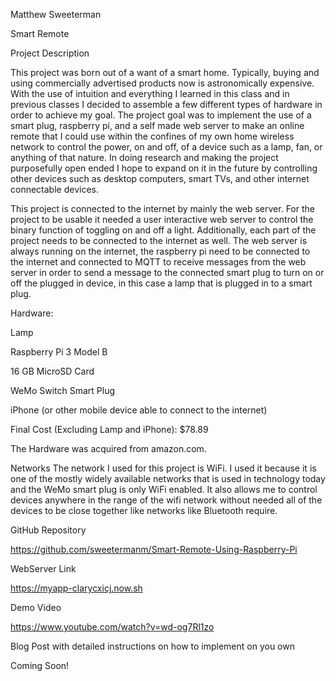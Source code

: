 Matthew Sweeterman 

Smart Remote

Project Description 

This project was born out of a want of a smart home. Typically, buying and using commercially advertised products now is astronomically expensive. With the use of intuition and everything I learned in this class and in previous classes I decided to assemble a few different types of hardware in order to achieve my goal. The project goal was to implement the use of a smart plug, raspberry pi, and a self made web server to make an online remote that I could use within the confines of my own home wireless network to control the power, on and off, of a device such as a lamp, fan, or anything of that nature.  In doing research and making the project purposefully open ended I hope to expand on it in the future by controlling other devices such as desktop computers, smart TVs, and other internet connectable devices. 

This project is connected to the internet by mainly the web server. For the project to be usable it needed a user interactive web server to control the binary function of toggling on and off a light. Additionally, each part of the project needs to be connected to the internet as well. The web server is always running on the internet, the raspberry pi need to be connected to the internet and connected to MQTT to receive messages from the web server in order to send a message to the connected smart plug to turn on or off the plugged in device, in this case a lamp that is plugged in to a smart plug. 

Hardware:

  Lamp

  Raspberry Pi 3 Model B

  16 GB MicroSD Card

  WeMo Switch Smart Plug

  iPhone (or other mobile device able to connect to the internet)

Final Cost (Excluding Lamp and iPhone): $78.89

The Hardware was acquired from amazon.com.

Networks
The network I used for this project is WiFi. I used it because it is one of the mostly widely available networks that is used in technology today and the WeMo smart plug is only WiFi enabled. It also allows me to control devices anywhere in the range of the wifi network without needed all of the devices to be close together like networks like Bluetooth require. 

GitHub Repository

https://github.com/sweetermanm/Smart-Remote-Using-Raspberry-Pi

WebServer Link

https://myapp-clarycxicj.now.sh

Demo Video

https://www.youtube.com/watch?v=wd-og7Rl1zo

Blog Post with detailed instructions on how to implement on you own

Coming Soon!
